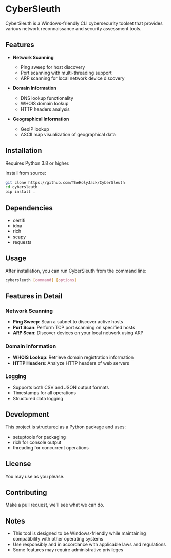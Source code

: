 # CyberSleuth

CyberSleuth is a Windows-friendly CLI cybersecurity toolset that provides various network reconnaissance and security assessment tools.

## Features

- **Network Scanning**
  - Ping sweep for host discovery
  - Port scanning with multi-threading support
  - ARP scanning for local network device discovery
  

- **Domain Information**
  - DNS lookup functionality
  - WHOIS domain lookup
  - HTTP headers analysis
  

- **Geographical Information**
  - GeoIP lookup
  - ASCII map visualization of geographical data

## Installation

Requires Python 3.8 or higher.

Install from source:

```bash
git clone https://github.com/TheHolyJack/CyberSleuth
cd cybersleuth
pip install .
```

## Dependencies

- certifi
- idna
- rich
- scapy
- requests

## Usage

After installation, you can run CyberSleuth from the command line:

```bash
cybersleuth [command] [options]
```

## Features in Detail

### Network Scanning
- **Ping Sweep**: Scan a subnet to discover active hosts
- **Port Scan**: Perform TCP port scanning on specified hosts
- **ARP Scan**: Discover devices on your local network using ARP

### Domain Information
- **WHOIS Lookup**: Retrieve domain registration information
- **HTTP Headers**: Analyze HTTP headers of web servers

### Logging
- Supports both CSV and JSON output formats
- Timestamps for all operations
- Structured data logging

## Development

This project is structured as a Python package and uses:
- setuptools for packaging
- rich for console output
- threading for concurrent operations

## License

You may use as you please.

## Contributing

Make a pull request, we'll see what we can do. 
## Notes

- This tool is designed to be Windows-friendly while maintaining compatibility with other operating systems
- Use responsibly and in accordance with applicable laws and regulations
- Some features may require administrative privileges